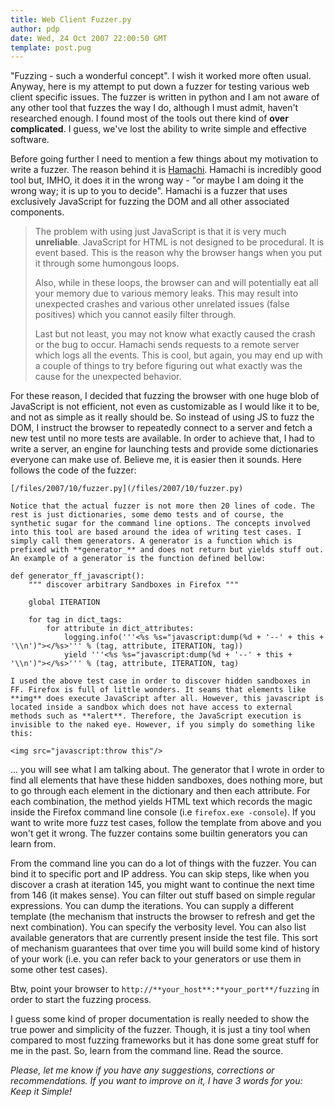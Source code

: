 ```yaml
---
title: Web Client Fuzzer.py
author: pdp
date: Wed, 24 Oct 2007 22:00:50 GMT
template: post.pug
---
```


"Fuzzing - such a wonderful concept". I wish it worked more often usual. Anyway, here is my attempt to put down a fuzzer for testing various web client specific issues. The fuzzer is written in python and I am not aware of any other tool that fuzzes the way I do, although I must admit, haven't researched enough. I found most of the tools out there kind of **over complicated**. I guess, we've lost the ability to write simple and effective software.

Before going further I need to mention a few things about my motivation to write a fuzzer. The reason behind it is [Hamachi](http://www.metasploit.com/users/hdm/tools/hamachi/hamachi.html). Hamachi is incredibly good tool but, IMHO, it does it in the wrong way - "or maybe I am doing it the wrong way; it is up to you to decide". Hamachi is a fuzzer that uses exclusively JavaScript for fuzzing the DOM and all other associated components.

> The problem with using just JavaScript is that it is very much **unreliable**. JavaScript for HTML is not designed to be procedural. It is event based. This is the reason why the browser hangs when you put it through some humongous loops.
> 
> Also, while in these loops, the browser can and will potentially eat all your memory due to various memory leaks. This may result into unexpected crashes and various other unrelated issues (false positives) which you cannot easily filter through.
> 
> Last but not least, you may not know what exactly caused the crash or the bug to occur. Hamachi sends requests to a remote server which logs all the events. This is cool, but again, you may end up with a couple of things to try before figuring out what exactly was the cause for the unexpected behavior.

For these reason, I decided that fuzzing the browser with one huge blob of JavaScript is not efficient, not even as customizable as I would like it to be, and not as simple as it really should be. So instead of using JS to fuzz the DOM, I instruct the browser to repeatedly connect to a server and fetch a new test until no more tests are available. In order to achieve that, I had to write a server, an engine for launching tests and provide some dictionaries everyone can make use of. Believe me, it is easier then it sounds. Here follows the code of the fuzzer:

    [/files/2007/10/fuzzer.py](/files/2007/10/fuzzer.py)

    Notice that the actual fuzzer is not more then 20 lines of code. The rest is just dictionaries, some demo tests and of course, the synthetic sugar for the command line options. The concepts involved into this tool are based around the idea of writing test cases. I simply call them generators. A generator is a function which is prefixed with **generator_** and does not return but yields stuff out. An example of a generator is the function defined bellow:

    def generator_ff_javascript():
        """ discover arbitrary Sandboxes in Firefox """

        global ITERATION

        for tag in dict_tags:
            for attribute in dict_attributes:
                logging.info('''<%s %s="javascript:dump(%d + '--' + this + '\\n')"></%s>''' % (tag, attribute, ITERATION, tag))
                yield '''<%s %s="javascript:dump(%d + '--' + this + '\\n')"></%s>''' % (tag, attribute, ITERATION, tag)

    I used the above test case in order to discover hidden sandboxes in FF. Firefox is full of little wonders. It seams that elements like **img** does execute JavaScript after all. However, this javascript is located inside a sandbox which does not have access to external methods such as **alert**. Therefore, the JavaScript execution is invisible to the naked eye. However, if you simply do something like this:

    <img src="javascript:throw this"/>

... you will see what I am talking about. The generator that I wrote in order to find all elements that have these hidden sandboxes, does nothing more, but to go through each element in the dictionary and then each attribute. For each combination, the method yields HTML text which records the magic inside the Firefox command line console (i.e `firefox.exe -console`). If you want to write more fuzz test cases, follow the template from above and you won't get it wrong. The fuzzer contains some builtin generators you can learn from.

From the command line you can do a lot of things with the fuzzer. You can bind it to specific port and IP address. You can skip steps, like when you discover a crash at iteration 145, you might want to continue the next time from 146 (it makes sense). You can filter out stuff based on simple regular expressions. You can dump the iterations. You can supply a different template (the mechanism that instructs the browser to refresh and get the next combination). You can specify the verbosity level. You can also list available generators that are currently present inside the test file. This sort of mechanism guarantees that over time you will build some kind of history of your work (i.e. you can refer back to your generators or use them in some other test cases).

Btw, point your browser to `http://**your_host**:**your_port**/fuzzing` in order to start the fuzzing process.

I guess some kind of proper documentation is really needed to show the true power and simplicity of the fuzzer. Though, it is just a tiny tool when compared to most fuzzing frameworks but it has done some great stuff for me in the past. So, learn from the command line. Read the source.

_Please, let me know if you have any suggestions, corrections or recommendations. If you want to improve on it, I have 3 words for you: Keep it Simple!_
